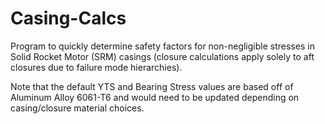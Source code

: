 # Casing-Calcs
Program to quickly determine safety factors for non-negligible stresses in Solid Rocket Motor (SRM) casings (closure calculations apply solely to aft closures due to failure mode hierarchies).

Note that the default YTS and Bearing Stress values are based off of Aluminum Alloy 6061-T6 and would need to be updated depending on casing/closure material choices. 
